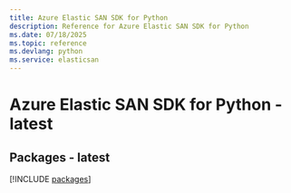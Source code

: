 ```yaml
---
title: Azure Elastic SAN SDK for Python
description: Reference for Azure Elastic SAN SDK for Python
ms.date: 07/18/2025
ms.topic: reference
ms.devlang: python
ms.service: elasticsan
---
```

# Azure Elastic SAN SDK for Python - latest
## Packages - latest
[!INCLUDE [packages](elastic-san-index.md)]